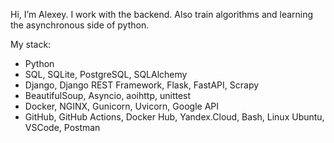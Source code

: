 Hi, I’m Alexey.
I work with the backend.
Also train algorithms and learning the asynchronous side of python.

My stack:
- Python
- SQL, SQLite, PostgreSQL, SQLAlchemy
- Django, Django REST Framework, Flask, FastAPI, Scrapy
- BeautifulSoup, Asyncio, aoihttp, unittest
- Docker, NGINX, Gunicorn, Uvicorn, Google API
- GitHub, GitHub Actions, Docker Hub, Yandex.Cloud, Bash, Linux Ubuntu, VSCode, Postman



<!---
AlexeyPlz/AlexeyPlz is a ✨ special ✨ repository because its `README.md` (this file) appears on your GitHub profile.
You can click the Preview link to take a look at your changes.
--->
